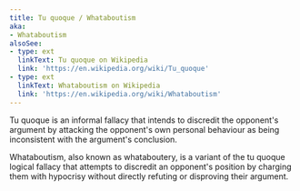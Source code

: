 ```yaml
---
title: Tu quoque / Whataboutism
aka:
- Whataboutism
alsoSee:
- type: ext
  linkText: Tu quoque on Wikipedia
  link: 'https://en.wikipedia.org/wiki/Tu_quoque'
- type: ext
  linkText: Whataboutism on Wikipedia
  link: 'https://en.wikipedia.org/wiki/Whataboutism'
---
```

Tu quoque is an informal fallacy that intends to discredit the opponent's argument by attacking the opponent's own personal behaviour as being inconsistent with the argument's conclusion.

Whataboutism, also known as whataboutery, is a variant of the tu quoque logical fallacy that attempts to discredit an opponent's position by charging them with hypocrisy without directly refuting or disproving their argument.
